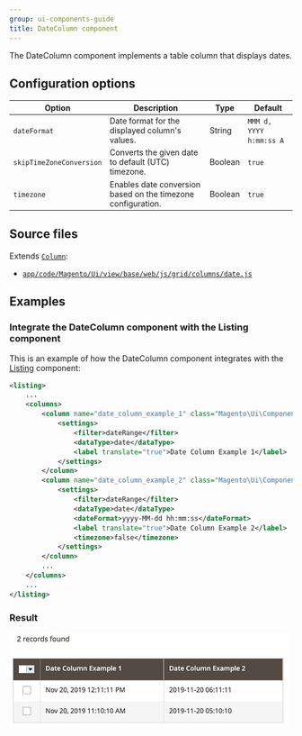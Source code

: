```yaml
---
group: ui-components-guide
title: DateColumn component
---
```


The DateColumn component implements a table column that displays dates.

## Configuration options

| Option | Description | Type | Default |
| --- | --- | --- | --- |
| `dateFormat` | Date format for the displayed column's values. | String | `MMM d, YYYY h:mm:ss A` |
| `skipTimeZoneConversion` | Converts the given date to default (UTC) timezone. | Boolean | `true` |
| `timezone` | Enables date conversion based on the timezone configuration. | Boolean | `true` |

## Source files

Extends [`Column`](column.html):

-  [`app/code/Magento/Ui/view/base/web/js/grid/columns/date.js`](https://github.com/magento/magento2/blob/2.4/app/code/Magento/Ui/view/base/web/js/grid/columns/date.js)

## Examples

### Integrate the DateColumn component with the Listing component

This is an example of how the DateColumn component integrates with the [Listing](listing-grid.html) component:

```xml
<listing>
    ...
    <columns>
        <column name="date_column_example_1" class="Magento\Ui\Component\Listing\Columns\Date" component="Magento_Ui/js/grid/columns/date">
            <settings>
                <filter>dateRange</filter>
                <dataType>date</dataType>
                <label translate="true">Date Column Example 1</label>
            </settings>
        </column>
        <column name="date_column_example_2" class="Magento\Ui\Component\Listing\Columns\Date" component="Magento_Ui/js/grid/columns/date">
            <settings>
                <filter>dateRange</filter>
                <dataType>date</dataType>
                <dateFormat>yyyy-MM-dd hh:mm:ss</dateFormat>
                <label translate="true">Date Column Example 2</label>
                <timezone>false</timezone>
            </settings>
        </column>
        ...
    </columns>
    ...
</listing>
```

### Result

![DateColumn Component Example](../_images/ui-components/ui-date-column-result.png)
